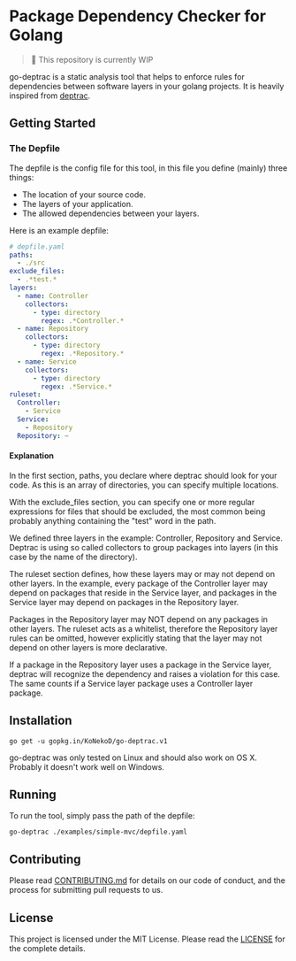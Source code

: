 # Package Dependency Checker for Golang

> :construction: This repository is currently WIP 

go-deptrac is a static analysis tool that helps to enforce rules for dependencies between software layers in your golang projects.
It is heavily inspired from [deptrac].

## Getting Started

### The Depfile

The depfile is the config file for this tool, in this file you define (mainly) three things:
                                              
- The location of your source code.
- The layers of your application.
- The allowed dependencies between your layers.

Here is an example depfile:

```yaml
# depfile.yaml
paths:
  - ./src
exclude_files:
  - .*test.*
layers:
  - name: Controller
    collectors:
      - type: directory
        regex: .*Controller.*
  - name: Repository
    collectors:
      - type: directory
        regex: .*Repository.*
  - name: Service
    collectors:
      - type: directory
        regex: .*Service.*
ruleset:
  Controller:
    - Service
  Service:
    - Repository
  Repository: ~
```

#### Explanation
In the first section, paths, you declare where deptrac should look for your code. As this is an array of directories, you can 
specify multiple locations.

With the exclude_files section, you can specify one or more regular expressions for files that should be excluded, the most 
common being probably anything containing the "test" word in the path.

We defined three layers in the example: Controller, Repository and Service. Deptrac is using so called collectors to group 
packages into layers (in this case by the name of the directory).

The ruleset section defines, how these layers may or may not depend on other layers. In the example, every package of the 
Controller layer may depend on packages that reside in the Service layer, and packages in the Service layer may depend on packages 
in the Repository layer.

Packages in the Repository layer may NOT depend on any packages in other layers. The ruleset acts as a whitelist, therefore the 
Repository layer rules can be omitted, however explicitly stating that the layer may not depend on other layers is more 
declarative.

If a package in the Repository layer uses a package in the Service layer, deptrac will recognize the dependency and raises a violation 
for this case. The same counts if a Service layer package uses a Controller layer package.

## Installation

```
go get -u gopkg.in/KoNekoD/go-deptrac.v1
```

go-deptrac was only tested on Linux and should also work on OS X. Probably it doesn't work well on Windows.

## Running

To run the tool, simply pass the path of the depfile:

```shell script
go-deptrac ./examples/simple-mvc/depfile.yaml
```

## Contributing

Please read [CONTRIBUTING.md](./CONTRIBUTING.md) for details on our code of conduct, and the process for submitting pull requests to us.

## License

This project is licensed under the MIT License. Please read the [LICENSE](./LICENSE) for the complete details.

[references]: #
[deptrac]: https://github.com/sensiolabs-de/deptrac
